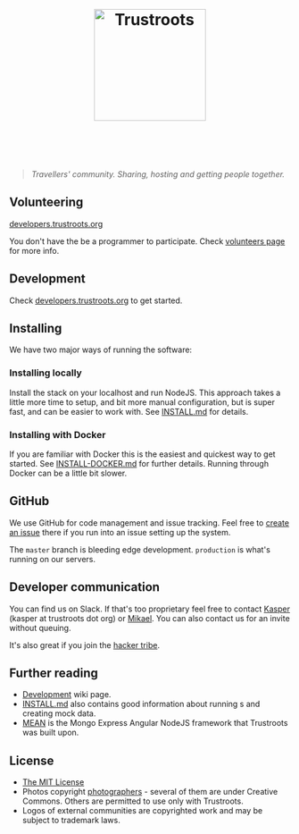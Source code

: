 <h1 align="center">
	<br>
	<br>
	<a href="https://www.trustroots.org/"><img width="200" src="https://cdn.rawgit.com/Trustroots/trustroots/master/modules/core/client/img/logo/color.svg" alt="Trustroots"></a>
	<br>
	<br>
	<br>
</h1>

> _Travellers' community. Sharing, hosting and getting people together._

## Volunteering

[developers.trustroots.org](http://developers.trustroots.org/)

You don't have the be a programmer to participate. Check [volunteers page](https://www.trustroots.org/volunteering) for more info.


## Development

Check [developers.trustroots.org](http://developers.trustroots.org/) to get started.


## Installing

We have two major ways of running the software:


### Installing locally

Install the stack on your localhost and run NodeJS. This approach takes a little more time to setup, and bit more manual configuration, but is super fast, and can be easier to work with. See [INSTALL.md](https://github.com/Trustroots/trustroots/blob/master/INSTALL.md) for details.


### Installing with Docker

If you are familiar with Docker this is the easiest and quickest way to get started. See [INSTALL-DOCKER.md](https://github.com/Trustroots/trustroots/blob/master/INSTALL-DOCKER.md) for further details. Running through Docker can be a little bit slower.

## GitHub

We use GitHub for code management and issue tracking. Feel free to [create an issue](https://github.com/Trustroots/trustroots/issues/new) there if you run into an issue setting up the system.

The `master` branch is bleeding edge development. `production` is what's running on our servers.


## Developer communication

You can find us on Slack.  If that's too proprietary feel free to contact [Kasper](https://www.trustroots.org/profile/guaka) (kasper at trustroots dot org) or  [Mikael](https://www.trustroots.org/profile/mikael). You can also contact us for an invite without queuing.

It's also great if you join the [hacker tribe](https://www.trustroots.org/tribes).

## Further reading

- [Development](https://github.com/Trustroots/trustroots/wiki/Development) wiki page.
- [INSTALL.md](https://github.com/Trustroots/trustroots/blob/master/INSTALL.md) also contains good information about running 
s and creating mock data. 
- [MEAN](http://meanjs.org/) is the Mongo Express Angular NodeJS framework that Trustroots was built upon.

## License
* [The MIT License](LICENSE.md)
* Photos copyright [photographers](https://github.com/Trustroots/trustroots/blob/master/modules/core/client/directives/tr-boards.client.directive.js#L30) - several of them are under Creative Commons. Others are permitted to use only with Trustroots.
* Logos of external communities are copyrighted work and may be subject to trademark laws.
